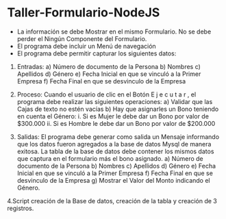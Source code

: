 # Taller-Formulario-NodeJS

- La información se debe Mostrar en el mismo Formulario. No se debe perder el
Ningún Componente del Formulario.
- El programa debe incluir un Menú de navegación
- El programa debe permitir capturar los siguientes datos:

1. Entradas:
a) Número de documento de la Persona
b) Nombres
c) Apellidos
d) Género
e) Fecha Inicial en que se vinculó a la Primer Empresa
f) Fecha Final en que se desvinculo de la Empresa

2. Proceso:
Cuando el usuario de clic en el Botón E j e c u t a r , el programa debe realizar
las siguientes operaciones:
a) Validar que las Cajas de texto no estén vacías
b) Hay que asignarles un Bono teniendo en cuenta el Género:
i. Si es Mujer le debe dar un Bono por valor de $300.000
ii. Si es Hombre le debe dar un Bono por valor de $200.000

3. Salidas:
El programa debe generar como salida un Mensaje informando que los datos
fueron agregados a la base de datos Mysql de manera exitosa. La tabla de la base
de datos debe contener los mismos datos que captura en el formulario más el bono
asignado.
a) Número de documento de la Persona
b) Nombres
c) Apellidos
d) Género
e) Fecha Inicial en que se vinculó a la Primer Empresa
f) Fecha Final en que se desvinculo de la Empresa
g) Mostrar el Valor del Monto indicando el Género.

4.Script creación de la Base de datos, creación de la tabla y creación de 3 registros.
